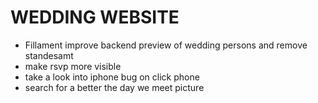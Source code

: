 # WEDDING WEBSITE 

- Fillament improve backend preview of wedding persons and remove standesamt
- make rsvp more visible
- take a look into iphone bug on click phone 
- search for a better the day we meet picture
